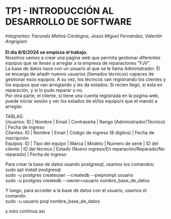 # TP1 - INTRODUCCIÓN AL DESARROLLO DE SOFTWARE
*Integrantes: Facundo Matías Cardogna, Jesús Miguel Fernández, Valentín Angrigiani*<br><br>
**El dia 8/6/2024 se empieza el trabajo.**<br>
Nosotros vamos a crear una página web que permita gestionar diferentes equipos que se llevan a arreglar a la empresa de reparaciones "FJV".<br>
La base de datos nace con un usuario al que se le llama Administrador. Él se encarga de añadir nuevos usuarios (llamados técnicos) capaces de gestionar esos equipos. A su vez, los técnicos van registrando los clientes y los equipos que van arreglando y les da estados: Si recien llegó, si esta en reparación, y si lo pudo reparar o no.<br>
Por otra parte, el cliente, si tiene una cuenta registrada en la página web, puede iniciar sesión y ver los estados de el/los equipo/s que él mandó a arreglar.

TABLAS:<br>
Usuarios: ID | Nombre | Email | Contraseña | Rango (Administrador/Técnico) | Fecha de ingreso<br>
Clientes: ID | Nombre | Email | Código de ingreso (8 dígitos) | Fecha de inscripción<br>
Equipos: ID | Tipo del equipo | Marca | Modelo | Numero de serie | ID del cliente | ID del técnico | Estado (Nuevo ingreso/En reparación/Reparado/No reparado) | Fecha de ingreso

Para crear la base de datos usando postgresql, usamos los comandos:<br>
sudo apt install postgresql<br>
sudo -u postgres createuser --createdb --pwprompt usuario<br>
sudo -u postgres createdb --owner=usuario nombre_base_de_datos<br>

Y luego, para acceder a la base de datos con el usuario, usamos el comando:<br>
sudo -u usuario psql nombre_base_de_datos




y esto continua asi 

